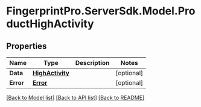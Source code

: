 # FingerprintPro.ServerSdk.Model.ProductHighActivity
## Properties

Name | Type | Description | Notes
------------ | ------------- | ------------- | -------------
**Data** | [**HighActivity**](HighActivity.md) |  | [optional] 
**Error** | [**Error**](Error.md) |  | [optional] 

[[Back to Model list]](../README.md#documentation-for-models) [[Back to API list]](../README.md#documentation-for-api-endpoints) [[Back to README]](../README.md)

